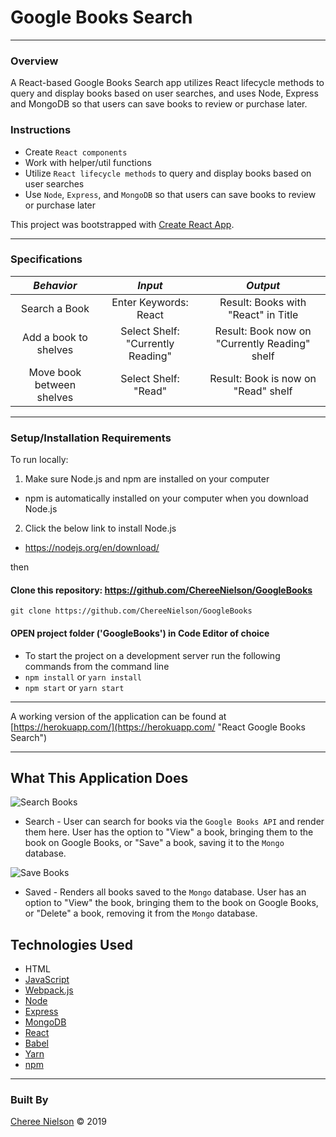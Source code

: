 # Google Books Search

----
### **Overview**

A React-based Google Books Search app utilizes React lifecycle methods to query and display books based on user searches, and uses Node, Express and MongoDB so that users can save books to review or purchase later.

### **Instructions**
- Create `React components`
- Work with helper/util functions
- Utilize `React lifecycle methods` to query and display books based on user searches
- Use `Node`, `Express`, and `MongoDB` so that users can save books to review or purchase later

This project was bootstrapped with [Create React App](https://github.com/facebook/create-react-app).

----
### **Specifications**
| _Behavior_ | _Input_ | _Output_ |
|:---------------------------------------------------------------------:|:---------------------------------------------------------------------------:|:-------------------------------------------------------------------------------------------------------------------:|
| Search a Book | Enter Keywords: React | Result: Books with "React" in Title |
| Add a book to shelves | Select Shelf: "Currently Reading" | Result: Book now on "Currently Reading" shelf |
| Move book between shelves | Select Shelf: "Read" | Result: Book is now on "Read" shelf |

----
### **Setup/Installation Requirements**

To run locally:

1. Make sure Node.js and npm are installed on your computer
* npm is automatically installed on your computer when you download Node.js

2. Click the below link to install Node.js 
* https://nodejs.org/en/download/

then

#### Clone this repository: https://github.com/ChereeNielson/GoogleBooks

```git clone https://github.com/ChereeNielson/GoogleBooks```

#### OPEN project folder ('GoogleBooks') in Code Editor of choice

* To start the project on a development server run the following commands from the command line
* ```npm install``` or ```yarn install```
* ```npm start``` or ```yarn start``` 

---

A working version of the application can be found at [https://herokuapp.com/](https://herokuapp.com/ "React Google Books Search")

---
## What This Application Does

![Search Books](./images/search.png)
* Search - User can search for books via the `Google Books API` and render them here. User has the option to "View" a book, bringing them to the book on Google Books, or "Save" a book, saving it to the `Mongo` database.

![Save Books](./images/saved.png)
* Saved - Renders all books saved to the `Mongo` database. User has an option to "View" the book, bringing them to the book on Google Books, or "Delete" a book, removing it from the `Mongo` database.


## **Technologies Used**
* HTML
* [JavaScript](https://developer.mozilla.org/en-US/docs/Web/JavaScript)
* [Webpack.js](https://webpack.js.org/guides/getting-started/)
* [Node](https://nodejs.org/en/docs/)
* [Express](http://expressjs.com/)
* [MongoDB](https://docs.mongodb.com/)
* [React](https://reactjs.org/docs/getting-started.html)
* [Babel](https://babeljs.io/docs/en/)
* [Yarn](https://yarnpkg.com/en/)
* [npm](https://docs.npmjs.com/)

----
### **Built By**

[Cheree Nielson](https://github.com/ChereeNielson) © 2019